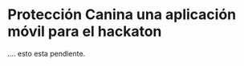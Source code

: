 Protección Canina una aplicación móvil para el hackaton
==========================================================================================

.... esto esta pendiente.
